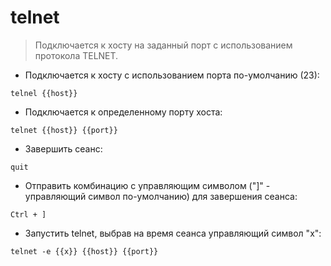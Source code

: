 # telnet

> Подключается к хосту на заданный порт с использованием протокола TELNET.

- Подключается к хосту с использованием порта по-умолчанию (23):

`telnel {{host}}`

- Подключается к определенному порту хоста:

`telnet {{host}} {{port}}`

- Завершить сеанс:

`quit`

- Отправить комбинацию с управляющим символом ("]" - управляющий символ по-умолчанию) для завершения сеанса:

`Ctrl + ]`

- Запустить telnet, выбрав на время сеанса управляющий символ "x":

`telnet -e {{x}} {{host}} {{port}}`
